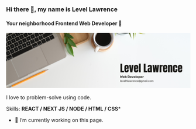 ### Hi there 👋, my name is **Level Lawrence**
#### Your neighborhood Frontend Web Developer 🚀
![Your neighborhood Frontend Web Developer 🚀](https://github.com/levelhlawrence/levelhlawrence/blob/main/Blue%20Corporate%20Linkedin%20Banner.png?raw=true)

I love to problem-solve using code. 

Skills: **REACT / NEXT JS / NODE / HTML / CSS***

- 🔭 I’m currently working on this page. 


